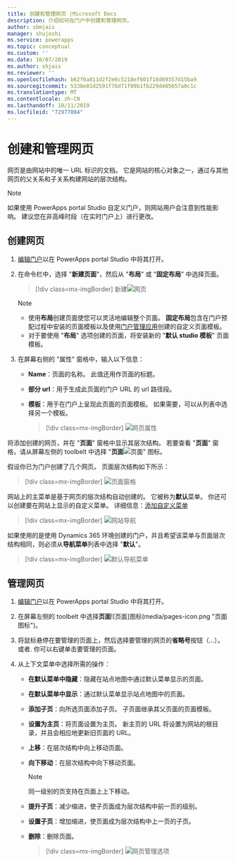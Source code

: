 ```yaml
---
title: 创建和管理网页 |Microsoft Docs
description: 介绍如何在门户中创建和管理网页。
author: sbmjais
manager: shujoshi
ms.service: powerapps
ms.topic: conceptual
ms.custom: ''
ms.date: 10/07/2019
ms.author: shjais
ms.reviewer: ''
ms.openlocfilehash: b62f6a811d2f2e6c5218ef601f18d69357d15ba9
ms.sourcegitcommit: 5338e01d2591f76d71f09b1fb229d405657a0c1c
ms.translationtype: MT
ms.contentlocale: zh-CN
ms.lasthandoff: 10/11/2019
ms.locfileid: "72977004"
---
```

# <a name="create-and-manage-webpages"></a>创建和管理网页

网页是由网站中的唯一 URL 标识的文档。 它是网站的核心对象之一，通过与其他网页的父关系和子关系构建网站的层次结构。

> [!NOTE]
> 如果使用 PowerApps portal Studio 自定义门户，则网站用户会注意到性能影响。 建议您在非高峰时段（在实时门户上）进行更改。

## <a name="create-webpage"></a>创建网页

1.  [编辑门户](manage-existing-portals.md#edit)以在 PowerApps portal Studio 中将其打开。  

2.  在命令栏中，选择 "**新建页面**"，然后从 "**布局**" 或 "**固定布局**" 中选择页面。

    > [!div class=mx-imgBorder]
    > 新建![网页](media/create-webpage.png "创建新网页")

    > [!NOTE]
    > - 使用**布局**创建页面使您可以灵活地编辑整个页面。 **固定布局**包含在门户预配过程中安装的页面模板以及使用[门户管理应用](configure/configure-portal.md)创建的自定义页面模板。
    > - 对于要使用 "**布局**" 选项创建的页面，将安装新的 "**默认 studio 模板**" 页面模板。

3.  在屏幕右侧的 "属性" 窗格中，输入以下信息：

    - **Name**：页面的名称。 此值还用作页面的标题。

    - **部分 url**：用于生成此页面的门户 URL 的 url 路径段。

    - **模板**：用于在门户上呈现此页面的页面模板。 如果需要，可以从列表中选择另一个模板。

        > [!div class=mx-imgBorder]
        > ![网页属性](media/webpage-props.png "网页属性")

将添加创建的网页，并在 "**页面**" 窗格中显示其层次结构。 若要查看 "**页面**" 窗格，请从屏幕左侧的 toolbelt 中选择 "**页面**![页面" 图标](media/pages-icon.png "页面图标")。  

假设你已为门户创建了几个网页。 页面层次结构如下所示：

> [!div class=mx-imgBorder]
> ![页面窗格](media/pages-pane.png "页面窗格")  

网站上的主菜单是基于网页的层次结构自动创建的。 它被称为**默认**菜单。 你还可以创建要在网站上显示的自定义菜单。 详细信息：[添加自定义菜单](compose-page.md#add-a-custom-menu)

> [!div class=mx-imgBorder]
> ![网站导航](media/website-navigation.png "网站导航")

如果使用的是使用 Dynamics 365 环境创建的门户，并且希望该菜单与页面层次结构相同，则必须从**导航菜单**列表中选择 "**默认**"。

> [!div class=mx-imgBorder]
> ![默认导航菜单](media/navigation-menu-default.png "默认导航菜单")

## <a name="manage-webpage"></a>管理网页

1.  [编辑门户](manage-existing-portals.md#edit)以在 PowerApps portal Studio 中将其打开。  

2.  在屏幕左侧的 toolbelt 中选择**页面**![页面]图标(media/pages-icon.png "页面图标")。  

3.  将鼠标悬停在要管理的页面上，然后选择要管理的网页的**省略号**按钮（...）。 或者. 你可以右键单击要管理的页面。

4.  从上下文菜单中选择所需的操作：

    - **在默认菜单中隐藏**：隐藏在站点地图中通过默认菜单显示的页面。

    - **在默认菜单中显示**：通过默认菜单显示站点地图中的页面。

    - **添加子页**：向所选页面添加子页。 子页面继承其父页面的页面模板。

    - **设置为主页**：将页面设置为主页。 新主页的 URL 将设置为网站的根目录，并且会相应地更新旧页面的 URL。

    - **上移**：在层次结构中向上移动页面。

    - **向下移动**：在层次结构中向下移动页面。

        > [!NOTE]
        > 同一级别的页支持在页面上上下移动。

    - **提升子页**：减少缩进，使子页面成为层次结构中前一页的级别。

    - **设置子页**：增加缩进，使页面成为层次结构中上一页的子页。

    - **删除**：删除页面。

        > [!div class=mx-imgBorder]
        > ![网页管理选项](media/webpage-manage-options.png "网页管理选项")  





